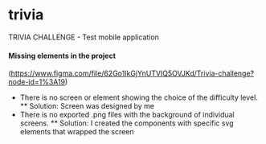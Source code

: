 # trivia
TRIVIA CHALLENGE - Test mobile application

#### Missing elements in the project
(https://www.figma.com/file/62Go1IkGjYnUTVIQ5OVJKd/Trivia-challenge?node-id=1%3A19)

* There is no screen or element showing the choice of the difficulty level. 
** Solution: Screen was designed by me
* There is no exported .png files with the background of individual screens.
** Solution: I created the components with specific svg elements that wrapped the screen
